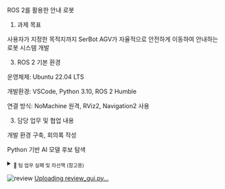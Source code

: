 ROS 2를 활용한 안내 로봇
1. 과제 목표
   
사용자가 지정한 목적지까지 SerBot AGV가 자율적으로 안전하게 이동하여 안내하는 로봇 시스템 개발

3. ROS 2 기본 환경

운영체제: Ubuntu 22.04 LTS

개발환경: VSCode, Python 3.10, ROS 2 Humble

연결 방식: NoMachine 원격, RViz2, Navigation2 사용

3. 담당 업무 및 협업 내용

개발 환경 구축, 회의록 작성

Python 기반 AI 모델 후보 탐색

<details> <summary><sub>📎 팀 업무 실패 및 차선책 (참고용)</sub></summary>
SLAM 기반 맵 작성은 완료되었으나,
SerBot AGV 매뉴얼 내 LiDAR 구성 및 Navigation2 연동 실패

맵은 생성되었지만 실제 자율 이동 불가
![yert](https://github.com/user-attachments/assets/6bb0cebb-63d5-4b63-9523-ddce8ad1b6a5)

차선책으로 AI 대신 그리드 기반 안내 로봇 개발로 방향 전환

</details>

![review](https://github.com/user-attachments/assets/0a8a37db-a850-4f0e-a049-a189e0814a53)
[Uploading review_gui.py…]()


